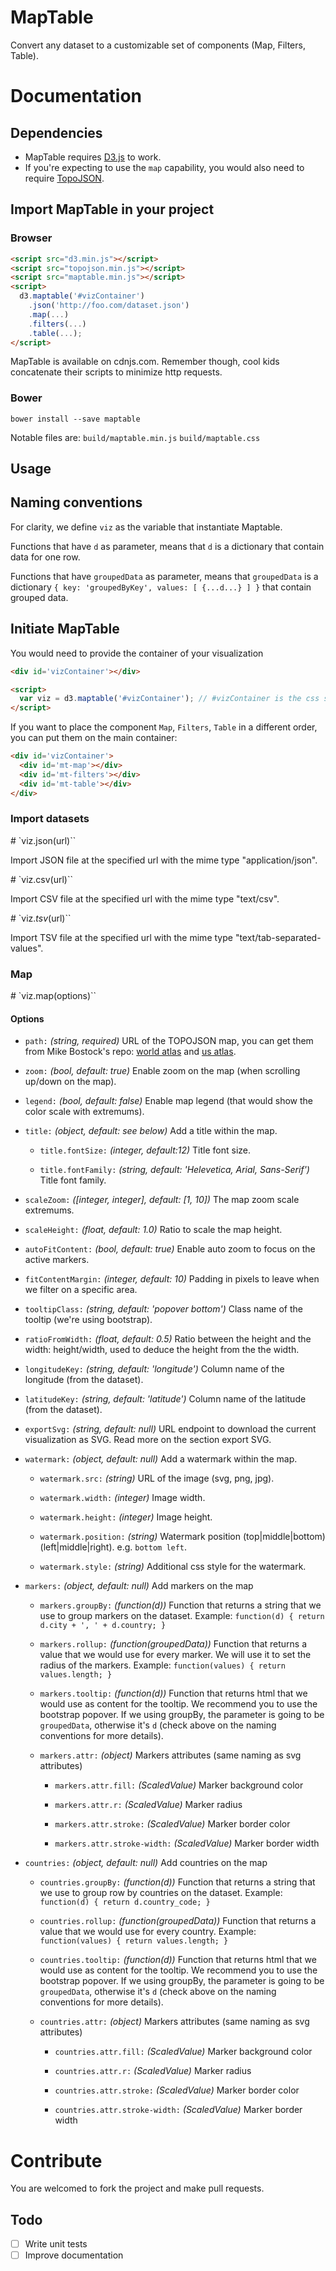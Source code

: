 MapTable
========

Convert any dataset to a customizable set of components (Map, Filters, Table).

# Documentation

## Dependencies

- MapTable requires [D3.js](https://d3js.org/) to work.
- If you're expecting to use the `map` capability, you would also need to require [TopoJSON](https://github.com/mbostock/topojson).

## Import MapTable in your project

### Browser

```html
<script src="d3.min.js"></script>
<script src="topojson.min.js"></script>
<script src="maptable.min.js"></script>
<script>
  d3.maptable('#vizContainer')
    .json('http://foo.com/dataset.json')
    .map(...)
    .filters(...)
    .table(...);
</script>
```
MapTable is available on cdnjs.com. Remember though, cool kids concatenate their scripts to minimize http requests.

### Bower

```shell
bower install --save maptable
```
Notable files are: `build/maptable.min.js` `build/maptable.css`

## Usage

## Naming conventions

For clarity, we define `viz` as the variable that instantiate Maptable.

Functions that have `d` as parameter, means that `d` is a dictionary that contain data for one row.

Functions that have `groupedData` as parameter, means that `groupedData` is a dictionary `{ key: 'groupedByKey', values: [ {...d...} ] }` that contain grouped data.


## Initiate MapTable

You would need to provide the container of your visualization
```html
<div id='vizContainer'></div>

<script>
  var viz = d3.maptable('#vizContainer'); // #vizContainer is the css selector that will contain your visualization
</script>
```

If you want to place the component `Map`, `Filters`, `Table` in a different order, you can put them on the main container:

```html
<div id='vizContainer'>
  <div id='mt-map'></div>
  <div id='mt-filters'></div>
  <div id='mt-table'></div>
</div>
```

### Import datasets

\# `viz.json(url)``

Import JSON file at the specified url with the mime type "application/json".

\# `viz.csv(url)``

Import CSV file at the specified url with the mime type "text/csv".

\# `viz.*tsv*(url)``

Import TSV file at the specified url with the mime type "text/tab-separated-values".

### Map

\# `viz.map(options)``

#### Options

- `path:` _(string, required)_ URL of the TOPOJSON map, you can get them from Mike Bostock's repo: [world atlas](https://github.com/mbostock/world-atlas) and [us atlas](https://github.com/mbostock/us-atlas).

- `zoom:` _(bool, default: true)_ Enable zoom on the map (when scrolling up/down on the map).

- `legend:` _(bool, default: false)_ Enable map legend (that would show the color scale with extremums).

- `title:` _(object, default: *see below*)_ Add a title within the map.

  - `title.fontSize:` _(integer, default:12)_ Title font size.

   - `title.fontFamily:` _(string, default: 'Helevetica, Arial, Sans-Serif')_ Title font family.

- `scaleZoom:` _([integer, integer], default: [1, 10])_ The map zoom scale extremums.

- `scaleHeight:` _(float, default: 1.0)_ Ratio to scale the map height.

- `autoFitContent:` _(bool, default: true)_ Enable auto zoom to focus on the active markers.

- `fitContentMargin:` _(integer, default: 10)_ Padding in pixels to leave when we filter on a specific area.

- `tooltipClass:` _(string, default: 'popover bottom')_ Class name of the tooltip (we're using bootstrap).

- `ratioFromWidth:` _(float, default: 0.5)_ Ratio between the height and the width: height/width, used to deduce the height from the the width.

- `longitudeKey:` _(string, default: 'longitude')_ Column name of the longitude (from the dataset).

- `latitudeKey:` _(string, default: 'latitude')_ Column name of the latitude (from the dataset).

- `exportSvg:` _(string, default: null)_ URL endpoint to download the current visualization as SVG. Read more on the section export SVG.

- `watermark:` _(object, default: null)_ Add a watermark within the map.

  - `watermark.src:` _(string)_ URL of the image (svg, png, jpg).

  - `watermark.width:` _(integer)_ Image width.

  - `watermark.height:` _(integer)_ Image height.

  - `watermark.position:` _(string)_ Watermark position (top|middle|bottom) (left|middle|right). e.g. `bottom left`.

  - `watermark.style:` _(string)_ Additional css style for the watermark.

- `markers:` _(object, default: null)_ Add markers on the map

  - `markers.groupBy:` _(function(d))_ Function that returns a string that we use to group markers on the dataset. Example: `function(d) { return d.city + ', ' + d.country; }`

  - `markers.rollup:` _(function(groupedData))_ Function that returns a value that we would use for every marker. We will use it to set the radius of the markers. Example: `function(values) { return values.length; }`

  - `markers.tooltip:` _(function(d))_ Function that returns html that we would use as content for the tooltip. We recommend you to use the bootstrap popover. If we using groupBy, the parameter is going to be `groupedData`, otherwise it's `d` (check above on the naming conventions for more details).

  - `markers.attr:` _(object)_ Markers attributes (same naming as svg attributes)

    - `markers.attr.fill:` _(ScaledValue)_ Marker background color

    - `markers.attr.r:` _(ScaledValue)_ Marker radius

    - `markers.attr.stroke:` _(ScaledValue)_ Marker border color

    - `markers.attr.stroke-width:` _(ScaledValue)_ Marker border width

- `countries:` _(object, default: null)_ Add countries on the map

  - `countries.groupBy:` _(function(d))_ Function that returns a string that we use to group row by countries on the dataset. Example: `function(d) { return d.country_code; }`

  - `countries.rollup:` _(function(groupedData))_ Function that returns a value that we would use for every country. Example: `function(values) { return values.length; }`

  - `countries.tooltip:` _(function(d))_ Function that returns html that we would use as content for the tooltip. We recommend you to use the bootstrap popover. If we using groupBy, the parameter is going to be `groupedData`, otherwise it's `d` (check above on the naming conventions for more details).

  - `countries.attr:` _(object)_ Markers attributes (same naming as svg attributes)

    - `countries.attr.fill:` _(ScaledValue)_ Marker background color

    - `countries.attr.r:` _(ScaledValue)_ Marker radius

    - `countries.attr.stroke:` _(ScaledValue)_ Marker border color

    - `countries.attr.stroke-width:` _(ScaledValue)_ Marker border width


# Contribute

You are welcomed to fork the project and make pull requests.

## Todo

 * [ ] Write unit tests
 * [ ] Improve documentation
